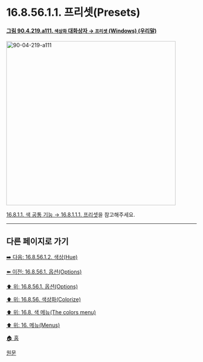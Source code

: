 # 16.8.56.1.1. 프리셋(Presets)

<a id="90-04-219-a111"></a>

#### [그림 90.4.219.a111. `색상화` 대화상자 → `프리셋` (Windows) (우리말)](./90-04-0219-colorize.md#90-04-219-a111)
<img width="448" height="434" alt="90-04-219-a111" src="https://github.com/user-attachments/assets/fbe54465-5816-4f58-a788-f3b3a82537f7" />

[16.8.1.1. 색 공통 기능 → 16.8.1.1.1. 프리셋](./16-08-01-01-01-presets.md)을 참고해주세요.

***

## 다른 페이지로 가기

[➡️ 다음: 16.8.56.1.2. 색상(Hue)](./16-08-56-01-02-hue.md)

[⬅️ 이전: 16.8.56.1. 옵션(Options)](./16-08-56-01-00-options.md)

[⬆️ 위: 16.8.56.1. 옵션(Options)](./16-08-56-01-00-options.md)

[⬆️ 위: 16.8.56. 색상화(Colorize)](./16-08-56-00-colorize.md)

[⬆️ 위: 16.8. 색 메뉴(The colors menu)](./16-08-00-the-colors-menu.md)

[⬆️ 위: 16. 메뉴(Menus)](./16-00-menus.md)

[🏠 홈](./00-home.md)

[원문](https://docs.gimp.org/2.10/ko/gimp-tool-colorize.html#idm34263)